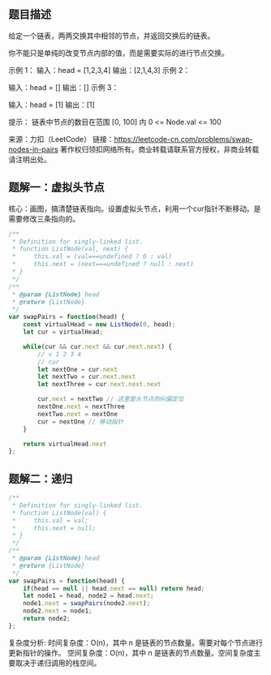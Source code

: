 ## 题目描述

给定一个链表，两两交换其中相邻的节点，并返回交换后的链表。

你不能只是单纯的改变节点内部的值，而是需要实际的进行节点交换。

示例 1：
输入：head = [1,2,3,4]
输出：[2,1,4,3]
示例 2：

输入：head = []
输出：[]
示例 3：

输入：head = [1]
输出：[1]
 

提示：
链表中节点的数目在范围 [0, 100] 内
0 <= Node.val <= 100


来源：力扣（LeetCode）
链接：https://leetcode-cn.com/problems/swap-nodes-in-pairs
著作权归领扣网络所有。商业转载请联系官方授权，非商业转载请注明出处。


##  题解一：虚拟头节点

核心：画图，搞清楚链表指向。设置虚拟头节点，利用一个cur指针不断移动。是需要修改三条指向的。



```js
/**
 * Definition for singly-linked list.
 * function ListNode(val, next) {
 *     this.val = (val===undefined ? 0 : val)
 *     this.next = (next===undefined ? null : next)
 * }
 */
/**
 * @param {ListNode} head
 * @return {ListNode}
 */
var swapPairs = function(head) {
    const virtualHead = new ListNode(0, head);
    let cur = virtualHead;

    while(cur && cur.next && cur.next.next) {
        // v 1 2 3 4 
        // cur
        let nextOne = cur.next
        let nextTwo = cur.next.next
        let nextThree = cur.next.next.next

        cur.next = nextTwo // 这里是头节点的纠偏定位
        nextOne.next = nextThree
        nextTwo.next = nextOne
        cur = nextOne // 移动指针
    }

    return virtualHead.next
};
```



## 题解二：递归

```js
/**
 * Definition for singly-linked list.
 * function ListNode(val) {
 *     this.val = val;
 *     this.next = null;
 * }
 */
/**
 * @param {ListNode} head
 * @return {ListNode}
 */
var swapPairs = function(head) {
    if(head == null || head.next == null) return head;
    let node1 = head, node2 = head.next;
    node1.next = swapPairs(node2.next);
    node2.next = node1;
    return node2;
};
```

复杂度分析:
时间复杂度：O(n)，其中 n 是链表的节点数量。需要对每个节点进行更新指针的操作。
空间复杂度：O(n)，其中 n 是链表的节点数量。空间复杂度主要取决于递归调用的栈空间。

